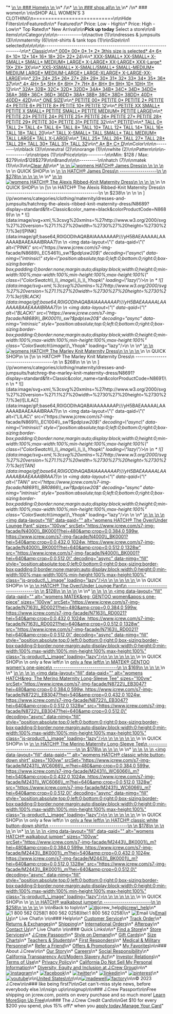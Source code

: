 "*   [\n    \n    ### Home\n    \n    ](/)\n*   /\n*   [\n    \n    ### shop all\n    \n    ](/all)\n*   /\n*   ### women\n    \n\nSHOP ALL WOMEN'S 3 CLOTHING\n===========================\n\nHide Filters\n\nFeatured\n\n*   Featured\n*   Price: Low - High\n*   Price: High - Low\n*   Top Rated\n*   New Arrival\n\n**Pick up today** Select a store\n\n8 items\n\nCategory\n\n\n------------\n\n[](/all/womens/categories/clothing?sub-categories=womens-shopall-active&crawl=no&size=3)active (1)\n\n[](/all/womens/categories/clothing?sub-categories=womens-shopall-dresses-and-jumpsuits&crawl=no&size=3)dresses & jumpsuits (3)\n\n[](/all/womens/categories/clothing?sub-categories=womens-shopall-maternity&crawl=no&size=3)maternity (6)\n\n[](/all/womens/categories/clothing?sub-categories=womens-shopall-t-shirtsAndTanktops&crawl=no&size=3)t-shirts & tank tops (1)\n\nSize\n\n1 selected[](/all/womens/categories/clothing?crawl=no)\n\n\n\n\n------------------------------------------------------------------\n\n[*   Classic](/all/womens/categories/clothing?crawl=no&fit=Classic&size=3)\n\n[*   000](/all/womens/categories/clothing?crawl=no&size=000,3)[*   00](/all/womens/categories/clothing?crawl=no&size=00,3)[*   0](/all/womens/categories/clothing?crawl=no&size=0,3)[*   1](/all/womens/categories/clothing?crawl=no&size=1,3)[*   2](/all/womens/categories/clothing?crawl=no&size=2,3)[*   3this size is selected](/all/womens/categories/clothing?crawl=no)[*   4](/all/womens/categories/clothing?crawl=no&size=3,4)[*   6](/all/womens/categories/clothing?crawl=no&size=3,6)[*   8](/all/womens/categories/clothing?crawl=no&size=3,8)[*   10](/all/womens/categories/clothing?crawl=no&size=10,3)[*   12](/all/womens/categories/clothing?crawl=no&size=12,3)[*   14](/all/womens/categories/clothing?crawl=no&size=14,3)[*   16](/all/womens/categories/clothing?crawl=no&size=16,3)[*   18](/all/womens/categories/clothing?crawl=no&size=18,3)[*   20](/all/womens/categories/clothing?crawl=no&size=20,3)[*   22](/all/womens/categories/clothing?crawl=no&size=22,3)[*   24](/all/womens/categories/clothing?crawl=no&size=24,3)\n\n[*   XXX-SMALL](/all/womens/categories/clothing?crawl=no&size=3,XXX-SMALL)[*   XX-SMALL](/all/womens/categories/clothing?crawl=no&size=3,XX-SMALL)[*   X-SMALL](/all/womens/categories/clothing?crawl=no&size=3,X-SMALL)[*   SMALL](/all/womens/categories/clothing?crawl=no&size=3,SMALL)[*   MEDIUM](/all/womens/categories/clothing?crawl=no&size=3,MEDIUM)[*   LARGE](/all/womens/categories/clothing?crawl=no&size=3,LARGE)[*   X-LARGE](/all/womens/categories/clothing?crawl=no&size=3,X-LARGE)[*   XX-LARGE](/all/womens/categories/clothing?crawl=no&size=3,XX-LARGE)[*   XXX-Large](/all/womens/categories/clothing?crawl=no&size=3,XXXL)[*   1X](/all/womens/categories/clothing?crawl=no&size=1X,3)[*   2X](/all/womens/categories/clothing?crawl=no&size=2X,3)[*   3X](/all/womens/categories/clothing?crawl=no&size=3,3X)\n\n[*   XXS-XSMALL](/all/womens/categories/clothing?crawl=no&size=3,XXS-XSMALL)[*   X-SMALL/SMALL](/all/womens/categories/clothing?crawl=no&size=3,X-SMALL%2FSMALL)[*   SMALL-MEDIUM](/all/womens/categories/clothing?crawl=no&size=3,SMALL-MEDIUM)[*   MEDIUM LARGE](/all/womens/categories/clothing?crawl=no&size=3,MEDIUM%20LARGE)[*   MEDIUM-LARGE](/all/womens/categories/clothing?crawl=no&size=3,MEDIUM-LARGE)[*   LARGE-XLARGE](/all/womens/categories/clothing?crawl=no&size=3,LARGE-XLARGE)[*   X-LARGE-XX-LARGE](/all/womens/categories/clothing?crawl=no&size=3,X-LARGE-XX-LARGE)\n\n[*   23](/all/womens/categories/clothing?crawl=no&size=23,3)[*   24](/all/womens/categories/clothing?crawl=no&size=24G,3)[*   25](/all/womens/categories/clothing?crawl=no&size=25,3)[*   26](/all/womens/categories/clothing?crawl=no&size=26,3)[*   27](/all/womens/categories/clothing?crawl=no&size=27,3)[*   28](/all/womens/categories/clothing?crawl=no&size=28,3)[*   29](/all/womens/categories/clothing?crawl=no&size=29,3)[*   30](/all/womens/categories/clothing?crawl=no&size=3,30)[*   31](/all/womens/categories/clothing?crawl=no&size=3,31)[*   32](/all/womens/categories/clothing?crawl=no&size=3,32)[*   33](/all/womens/categories/clothing?crawl=no&size=3,33)[*   34](/all/womens/categories/clothing?crawl=no&size=3,34)[*   35](/all/womens/categories/clothing?crawl=no&size=3,35)[*   36](/all/womens/categories/clothing?crawl=no&size=3,36)[*   37](/all/womens/categories/clothing?crawl=no&size=3,37)\n\n[*   4](/all/womens/categories/clothing?crawl=no&size=3,4%20MEDIUM)[*   4H](/all/womens/categories/clothing?crawl=no&size=3,4H%20MEDIUM)[*   5](/all/womens/categories/clothing?crawl=no&size=3,5%20MEDIUM)[*   5H](/all/womens/categories/clothing?crawl=no&size=3,5H%20MEDIUM)[*   6](/all/womens/categories/clothing?crawl=no&size=3,6%20MEDIUM)[*   6H](/all/womens/categories/clothing?crawl=no&size=3,6H%20MEDIUM)[*   7](/all/womens/categories/clothing?crawl=no&size=3,7%20MEDIUM)[*   7H](/all/womens/categories/clothing?crawl=no&size=3,7H%20MEDIUM)[*   8](/all/womens/categories/clothing?crawl=no&size=3,8%20MEDIUM)[*   8H](/all/womens/categories/clothing?crawl=no&size=3,8H%20MEDIUM)[*   9](/all/womens/categories/clothing?crawl=no&size=3,9%20MEDIUM)[*   9H](/all/womens/categories/clothing?crawl=no&size=3,9H%20MEDIUM)[*   10](/all/womens/categories/clothing?crawl=no&size=10%20MEDIUM,3)[*   10H](/all/womens/categories/clothing?crawl=no&size=10H%20MEDIUM,3)[*   11](/all/womens/categories/clothing?crawl=no&size=11%20MEDIUM,3)[*   12](/all/womens/categories/clothing?crawl=no&size=12%20MEDIUM,3)\n\n[*   32A](/all/womens/categories/clothing?crawl=no&size=3,32A)[*   32B](/all/womens/categories/clothing?crawl=no&size=3,32B)[*   32C](/all/womens/categories/clothing?crawl=no&size=3,32C)[*   32D](/all/womens/categories/clothing?crawl=no&size=3,32D)[*   32DD](/all/womens/categories/clothing?crawl=no&size=3,32DD)[*   34A](/all/womens/categories/clothing?crawl=no&size=3,34A)[*   34B](/all/womens/categories/clothing?crawl=no&size=3,34B)[*   34C](/all/womens/categories/clothing?crawl=no&size=3,34C)[*   34D](/all/womens/categories/clothing?crawl=no&size=3,34D)[*   34DD](/all/womens/categories/clothing?crawl=no&size=3,34DD)[*   36A](/all/womens/categories/clothing?crawl=no&size=3,36A)[*   36B](/all/womens/categories/clothing?crawl=no&size=3,36B)[*   36C](/all/womens/categories/clothing?crawl=no&size=3,36C)[*   36D](/all/womens/categories/clothing?crawl=no&size=3,36D)[*   36DD](/all/womens/categories/clothing?crawl=no&size=3,36DD)[*   38A](/all/womens/categories/clothing?crawl=no&size=3,38A)[*   38B](/all/womens/categories/clothing?crawl=no&size=3,38B)[*   38C](/all/womens/categories/clothing?crawl=no&size=3,38C)[*   38D](/all/womens/categories/clothing?crawl=no&size=3,38D)[*   38DD](/all/womens/categories/clothing?crawl=no&size=3,38DD)[*   40D](/all/womens/categories/clothing?crawl=no&size=3,40D)[*   40DD](/all/womens/categories/clothing?crawl=no&size=3,40DD)[*   42D](/all/womens/categories/clothing?crawl=no&size=3,42D)\n\n[*   ONE SIZE](/all/womens/categories/clothing?crawl=no&size=3,ONE%20SIZE)\n\n[*   PETITE 00](/all/womens/categories/clothing?crawl=no&size=3,PETITE%2000)[*   PETITE 0](/all/womens/categories/clothing?crawl=no&size=3,PETITE%200)[*   PETITE 2](/all/womens/categories/clothing?crawl=no&size=3,PETITE%202)[*   PETITE 4](/all/womens/categories/clothing?crawl=no&size=3,PETITE%204)[*   PETITE 6](/all/womens/categories/clothing?crawl=no&size=3,PETITE%206)[*   PETITE 8](/all/womens/categories/clothing?crawl=no&size=3,PETITE%208)[*   PETITE 10](/all/womens/categories/clothing?crawl=no&size=3,PETITE%2010)[*   PETITE 12](/all/womens/categories/clothing?crawl=no&size=3,PETITE%2012)\n\n[*   PETITE XX SMALL](/all/womens/categories/clothing?crawl=no&size=3,PETITE%20XX%20SMALL)[*   PETITE X SMALL](/all/womens/categories/clothing?crawl=no&size=3,PETITE%20X%20SMALL)[*   PETITE SMALL](/all/womens/categories/clothing?crawl=no&size=3,PETITE%20SMALL)[*   PETITE MEDIUM](/all/womens/categories/clothing?crawl=no&size=3,PETITE%20MEDIUM)[*   PETITE LARGE](/all/womens/categories/clothing?crawl=no&size=3,PETITE%20LARGE)\n\n[*   PETITE 23](/all/womens/categories/clothing?crawl=no&size=3,PETITE%2023)[*   PETITE 24](/all/womens/categories/clothing?crawl=no&size=3,PETITE%2024)[*   PETITE 25](/all/womens/categories/clothing?crawl=no&size=3,PETITE%2025)[*   PETITE 26](/all/womens/categories/clothing?crawl=no&size=3,PETITE%2026)[*   PETITE 27](/all/womens/categories/clothing?crawl=no&size=3,PETITE%2027)[*   PETITE 28](/all/womens/categories/clothing?crawl=no&size=3,PETITE%2028)[*   PETITE 29](/all/womens/categories/clothing?crawl=no&size=3,PETITE%2029)[*   PETITE 30](/all/womens/categories/clothing?crawl=no&size=3,PETITE%2030)[*   PETITE 31](/all/womens/categories/clothing?crawl=no&size=3,PETITE%2031)[*   PETITE 32](/all/womens/categories/clothing?crawl=no&size=3,PETITE%2032)\n\n[*   PETITE](/all/womens/categories/clothing?crawl=no&size=3,PETITE)\n\n[*   TALL 0](/all/womens/categories/clothing?crawl=no&size=3,TALL%20SIZE%200)[*   TALL 2](/all/womens/categories/clothing?crawl=no&size=3,TALL%202)[*   TALL 4](/all/womens/categories/clothing?crawl=no&size=3,TALL%204)[*   TALL 6](/all/womens/categories/clothing?crawl=no&size=3,TALL%206)[*   TALL 8](/all/womens/categories/clothing?crawl=no&size=3,TALL%208)[*   TALL 10](/all/womens/categories/clothing?crawl=no&size=3,TALL%2010)[*   TALL 12](/all/womens/categories/clothing?crawl=no&size=3,TALL%2012)[*   TALL 14](/all/womens/categories/clothing?crawl=no&size=3,TALL%2014)[*   TALL 16](/all/womens/categories/clothing?crawl=no&size=3,TALL%2016)[*   TALL 18](/all/womens/categories/clothing?crawl=no&size=3,TALL%2018)[*   TALL 20](/all/womens/categories/clothing?crawl=no&size=3,TALL%2020)\n\n[*   TALL X-SMALL](/all/womens/categories/clothing?crawl=no&size=3,TALL%20X-SMALL)[*   TALL SMALL](/all/womens/categories/clothing?crawl=no&size=3,TALL%20SMALL)[*   TALL MEDIUM](/all/womens/categories/clothing?crawl=no&size=3,TALL%20MEDIUM)[*   TALL LARGE](/all/womens/categories/clothing?crawl=no&size=3,TALL%20LARGE)[*   TALL X-LARGE](/all/womens/categories/clothing?crawl=no&size=3,TALL%20X-LARGE)\n\n[*   TALL 25](/all/womens/categories/clothing?crawl=no&size=3,TALL%2025)[*   TALL 26](/all/womens/categories/clothing?crawl=no&size=3,TALL%2026)[*   TALL 27](/all/womens/categories/clothing?crawl=no&size=3,TALL%2027)[*   TALL 28](/all/womens/categories/clothing?crawl=no&size=3,TALL%2028)[*   TALL 29](/all/womens/categories/clothing?crawl=no&size=3,TALL%2029)[*   TALL 30](/all/womens/categories/clothing?crawl=no&size=3,TALL%2030)[*   TALL 31](/all/womens/categories/clothing?crawl=no&size=3,TALL%2031)[*   TALL 32](/all/womens/categories/clothing?crawl=no&size=3,TALL%2032)\n\n[*   A](/all/womens/categories/clothing?crawl=no&size=3,A)[*   B](/all/womens/categories/clothing?crawl=no&size=3,B)[*   C](/all/womens/categories/clothing?crawl=no&size=3,C)[*   D](/all/womens/categories/clothing?crawl=no&size=3,D)\n\nColor\n\n\n---------\n\n[](/all/womens/categories/clothing?crawl=no&l_color=root-black&size=3)black (3)\n\n[](/all/womens/categories/clothing?crawl=no&l_color=root-neutral&size=3)neutral (2)\n\n[](/all/womens/categories/clothing?crawl=no&l_color=root-orange&size=3)orange (1)\n\n[](/all/womens/categories/clothing?crawl=no&l_color=root-white&size=3)white (2)\n\nPattern\n\n\n-----------\n\n[](/all/womens/categories/clothing?crawl=no&l_pattern=root-stripes&size=3)stripes (1)\n\nPrice\n\n\n---------\n\nMin: $128 / Max: $279\n\n$128$279\n\nBrand\n\n\n---------\n\n[](/all/womens/categories/clothing?brand=HATCH&crawl=no&size=3)hatch (7)\n\n[](/all/womens/categories/clothing?brand=MATEK&crawl=no&size=3)matek (1)\n\n3[](/all/womens/categories/clothing?crawl=no)\n\n[Clear All](/all/womens/categories/clothing?crawl=no)\n\n*   [\n    \n    ![womens HATCH® James Dress](https://www.jcrew.com/s7-img-facade/M7728_BK0001?hei=640&crop=0,0,512,0)\n    \n    \n    \n    ](/p/womens/categories/clothing/dresses-and-jumpsuits/hatch-james-dress/M7728?display=standard&fit=Classic&color_name=black&colorProductCode=M7728)\n    \n    QUICK SHOP\n    \n    [\n    \n    HATCH® James Dress\n    ------------------\n    \n    $278\n    \n    \n    \n    ](/p/womens/categories/clothing/dresses-and-jumpsuits/hatch-james-dress/M7728?display=standard&fit=Classic&color_name=black&colorProductCode=M7728)\n    \n*   [\n    \n    ![womens HATCH&reg; The Alexis Ribbed-Knit Maternity Dress](https://www.jcrew.com/s7-img-facade/N8689_BK0001?hei=640&crop=0,0,512,0)\n    \n    \n    \n    ](/p/womens/categories/clothing/maternity/dresses-and-jumpsuits/hatchreg-the-alexis-ribbed-knit-maternity-dress/N8689?display=standard&fit=Classic&color_name=black&colorProductCode=N8689)\n    \n    QUICK SHOP\n    \n    [\n    \n    HATCH® The Alexis Ribbed-Knit Maternity Dress\n    ---------------------------------------------\n    \n    $238\n    \n    \n    \n    ](/p/womens/categories/clothing/maternity/dresses-and-jumpsuits/hatchreg-the-alexis-ribbed-knit-maternity-dress/N8689?display=standard&fit=Classic&color_name=black&colorProductCode=N8689)\n    \n    *   ![](data:image/svg+xml,%3csvg%20xmlns=%27http://www.w3.org/2000/svg%27%20version=%271.1%27%20width=%2730%27%20height=%2730%27/%3e)![PINK](data:image/gif;base64,R0lGODlhAQABAIAAAAAAAP///yH5BAEAAAAALAAAAAABAAEAAAIBRAA7)\n        \n        <img data-layout=\"\" data-qaid=\"\" alt=\"PINK\" src=\"https://www.jcrew.com/s7-img-facade/N8689\\_EC5461\\_sw?$pdp\\_sw20$\" decoding=\"async\" data-nimg=\"intrinsic\" style=\"position:absolute;top:0;left:0;bottom:0;right:0;box-sizing:border-box;padding:0;border:none;margin:auto;display:block;width:0;height:0;min-width:100%;max-width:100%;min-height:100%;max-height:100%\" class=\"ColorSwatch\\_\\_image\\_\\_\\_Yhopk\" loading=\"lazy\"/>\n        \n    *   ![](data:image/svg+xml,%3csvg%20xmlns=%27http://www.w3.org/2000/svg%27%20version=%271.1%27%20width=%2730%27%20height=%2730%27/%3e)![BLACK](data:image/gif;base64,R0lGODlhAQABAIAAAAAAAP///yH5BAEAAAAALAAAAAABAAEAAAIBRAA7)\n        \n        <img data-layout=\"\" data-qaid=\"\" alt=\"BLACK\" src=\"https://www.jcrew.com/s7-img-facade/N8689\\_BK0001\\_sw?$pdp\\_sw20$\" decoding=\"async\" data-nimg=\"intrinsic\" style=\"position:absolute;top:0;left:0;bottom:0;right:0;box-sizing:border-box;padding:0;border:none;margin:auto;display:block;width:0;height:0;min-width:100%;max-width:100%;min-height:100%;max-height:100%\" class=\"ColorSwatch\\_\\_image\\_\\_\\_Yhopk\" loading=\"lazy\"/>\n        \n    \n*   [\n    \n    ![womens HATCH&reg; The Marley Knit Maternity Dress](https://www.jcrew.com/s7-img-facade/N8691_BR0866?hei=640&crop=0,0,512,0)\n    \n    \n    \n    ](/p/womens/categories/clothing/maternity/dresses-and-jumpsuits/hatchreg-the-marley-knit-maternity-dress/N8691?display=standard&fit=Classic&color_name=tan&colorProductCode=N8691)\n    \n    QUICK SHOP\n    \n    [\n    \n    HATCH® The Marley Knit Maternity Dress\n    --------------------------------------\n    \n    $268\n    \n    \n    \n    ](/p/womens/categories/clothing/maternity/dresses-and-jumpsuits/hatchreg-the-marley-knit-maternity-dress/N8691?display=standard&fit=Classic&color_name=tan&colorProductCode=N8691)\n    \n    *   ![](data:image/svg+xml,%3csvg%20xmlns=%27http://www.w3.org/2000/svg%27%20version=%271.1%27%20width=%2730%27%20height=%2730%27/%3e)![LILAC](data:image/gif;base64,R0lGODlhAQABAIAAAAAAAP///yH5BAEAAAAALAAAAAABAAEAAAIBRAA7)\n        \n        <img data-layout=\"\" data-qaid=\"\" alt=\"LILAC\" src=\"https://www.jcrew.com/s7-img-facade/N8691\\_EC1004\\_sw?$pdp\\_sw20$\" decoding=\"async\" data-nimg=\"intrinsic\" style=\"position:absolute;top:0;left:0;bottom:0;right:0;box-sizing:border-box;padding:0;border:none;margin:auto;display:block;width:0;height:0;min-width:100%;max-width:100%;min-height:100%;max-height:100%\" class=\"ColorSwatch\\_\\_image\\_\\_\\_Yhopk\" loading=\"lazy\"/>\n        \n    *   ![](data:image/svg+xml,%3csvg%20xmlns=%27http://www.w3.org/2000/svg%27%20version=%271.1%27%20width=%2730%27%20height=%2730%27/%3e)![TAN](data:image/gif;base64,R0lGODlhAQABAIAAAAAAAP///yH5BAEAAAAALAAAAAABAAEAAAIBRAA7)\n        \n        <img data-layout=\"\" data-qaid=\"\" alt=\"TAN\" src=\"https://www.jcrew.com/s7-img-facade/N8691\\_BR0866\\_sw?$pdp\\_sw20$\" decoding=\"async\" data-nimg=\"intrinsic\" style=\"position:absolute;top:0;left:0;bottom:0;right:0;box-sizing:border-box;padding:0;border:none;margin:auto;display:block;width:0;height:0;min-width:100%;max-width:100%;min-height:100%;max-height:100%\" class=\"ColorSwatch\\_\\_image\\_\\_\\_Yhopk\" loading=\"lazy\"/>\n        \n    \n*   [\n    \n    ![womens HATCH® The Over/Under Lounge Pant](data:image/gif;base64,R0lGODlhAQABAIAAAAAAAP///yH5BAEAAAAALAAAAAABAAEAAAIBRAA7)\n    \n    <img data-layout=\"fill\" data-qaid=\"\" alt=\"womens HATCH® The Over/Under Lounge Pant\" sizes=\"100vw\" srcSet=\"https://www.jcrew.com/s7-img-facade/N4000\\_BK0001?hei=480&amp;crop=0,0,384,0 599w, https://www.jcrew.com/s7-img-facade/N4000\\_BK0001?hei=540&amp;crop=0,0,432,0 1024w, https://www.jcrew.com/s7-img-facade/N4000\\_BK0001?hei=640&amp;crop=0,0,512,0 1328w\" src=\"https://www.jcrew.com/s7-img-facade/N4000\\_BK0001?hei=640&amp;crop=0,0,512,0\" decoding=\"async\" data-nimg=\"fill\" style=\"position:absolute;top:0;left:0;bottom:0;right:0;box-sizing:border-box;padding:0;border:none;margin:auto;display:block;width:0;height:0;min-width:100%;max-width:100%;min-height:100%;max-height:100%\" class=\"js-product\\_\\_image\" loading=\"lazy\"/>\n    \n    \n    \n    \n    \n    ](/p/womens/categories/clothing/maternity/pants/hatch-the-overunder-lounge-pant/N4000?display=standard&fit=Classic&color_name=black&colorProductCode=N4000)\n    \n    QUICK SHOP\n    \n    [\n    \n    HATCH® The Over/Under Lounge Pant\n    ---------------------------------\n    \n    $128\n    \n    \n    \n    ](/p/womens/categories/clothing/maternity/pants/hatch-the-overunder-lounge-pant/N4000?display=standard&fit=Classic&color_name=black&colorProductCode=N4000)\n    \n*   [\n    \n    ![womens MATEK&reg; GENTOO women&apos;s one-piece](data:image/gif;base64,R0lGODlhAQABAIAAAAAAAP///yH5BAEAAAAALAAAAAABAAEAAAIBRAA7)\n    \n    <img data-layout=\"fill\" data-qaid=\"\" alt=\"womens MATEK&amp;reg; GENTOO women&amp;apos;s one-piece\" sizes=\"100vw\" srcSet=\"https://www.jcrew.com/s7-img-facade/N7163\\_RD0021?hei=480&amp;crop=0,0,384,0 599w, https://www.jcrew.com/s7-img-facade/N7163\\_RD0021?hei=540&amp;crop=0,0,432,0 1024w, https://www.jcrew.com/s7-img-facade/N7163\\_RD0021?hei=640&amp;crop=0,0,512,0 1328w\" src=\"https://www.jcrew.com/s7-img-facade/N7163\\_RD0021?hei=640&amp;crop=0,0,512,0\" decoding=\"async\" data-nimg=\"fill\" style=\"position:absolute;top:0;left:0;bottom:0;right:0;box-sizing:border-box;padding:0;border:none;margin:auto;display:block;width:0;height:0;min-width:100%;max-width:100%;min-height:100%;max-height:100%\" class=\"js-product\\_\\_image\" loading=\"lazy\"/>\n    \n    \n    \n    \n    \n    ](/p/womens/categories/clothing/active/one-pieces/matekreg-gentoo-womenaposs-one-piece/N7163?display=standard&fit=Classic&color_name=red&colorProductCode=N7163)\n    \n    QUICK SHOP\n    \n    only a few left\n    \n    [only a few left\n    \n    MATEK® GENTOO women's one-piece\n    -------------------------------\n    \n    $169\n    \n    \n    \n    ](/p/womens/categories/clothing/active/one-pieces/matekreg-gentoo-womenaposs-one-piece/N7163?display=standard&fit=Classic&color_name=red&colorProductCode=N7163)\n    \n*   [\n    \n    ![womens HATCH&reg; The Merino Maternity Long-Sleeve Tee](data:image/gif;base64,R0lGODlhAQABAIAAAAAAAP///yH5BAEAAAAALAAAAAABAAEAAAIBRAA7)\n    \n    <img data-layout=\"fill\" data-qaid=\"\" alt=\"womens HATCH&amp;reg; The Merino Maternity Long-Sleeve Tee\" sizes=\"100vw\" srcSet=\"https://www.jcrew.com/s7-img-facade/N8722\\_EB3047?hei=480&amp;crop=0,0,384,0 599w, https://www.jcrew.com/s7-img-facade/N8722\\_EB3047?hei=540&amp;crop=0,0,432,0 1024w, https://www.jcrew.com/s7-img-facade/N8722\\_EB3047?hei=640&amp;crop=0,0,512,0 1328w\" src=\"https://www.jcrew.com/s7-img-facade/N8722\\_EB3047?hei=640&amp;crop=0,0,512,0\" decoding=\"async\" data-nimg=\"fill\" style=\"position:absolute;top:0;left:0;bottom:0;right:0;box-sizing:border-box;padding:0;border:none;margin:auto;display:block;width:0;height:0;min-width:100%;max-width:100%;min-height:100%;max-height:100%\" class=\"js-product\\_\\_image\" loading=\"lazy\"/>\n    \n    \n    \n    \n    \n    ](/p/womens/categories/clothing/maternity/t-shirts-and-tank-tops/hatchreg-the-merino-maternity-long-sleeve-tee/N8722?display=standard&fit=Classic&color_name=multicolor&colorProductCode=N8722)\n    \n    QUICK SHOP\n    \n    [\n    \n    HATCH® The Merino Maternity Long-Sleeve Tee\n    -------------------------------------------\n    \n    $178\n    \n    \n    \n    ](/p/womens/categories/clothing/maternity/t-shirts-and-tank-tops/hatchreg-the-merino-maternity-long-sleeve-tee/N8722?display=standard&fit=Classic&color_name=multicolor&colorProductCode=N8722)\n    \n*   [\n    \n    ![womens HATCH® classic white button-down shirt](data:image/gif;base64,R0lGODlhAQABAIAAAAAAAP///yH5BAEAAAAALAAAAAABAAEAAAIBRAA7)\n    \n    <img data-layout=\"fill\" data-qaid=\"\" alt=\"womens HATCH® classic white button-down shirt\" sizes=\"100vw\" srcSet=\"https://www.jcrew.com/s7-img-facade/M2431\\_WC6066\\_m?hei=480&amp;crop=0,0,384,0 599w, https://www.jcrew.com/s7-img-facade/M2431\\_WC6066\\_m?hei=540&amp;crop=0,0,432,0 1024w, https://www.jcrew.com/s7-img-facade/M2431\\_WC6066\\_m?hei=640&amp;crop=0,0,512,0 1328w\" src=\"https://www.jcrew.com/s7-img-facade/M2431\\_WC6066\\_m?hei=640&amp;crop=0,0,512,0\" decoding=\"async\" data-nimg=\"fill\" style=\"position:absolute;top:0;left:0;bottom:0;right:0;box-sizing:border-box;padding:0;border:none;margin:auto;display:block;width:0;height:0;min-width:100%;max-width:100%;min-height:100%;max-height:100%\" class=\"js-product\\_\\_image\" loading=\"lazy\"/>\n    \n    \n    \n    \n    \n    ](/p/womens/categories/clothing/maternity/t-shirts-and-tank-tops/hatch-classic-white-button-down-shirt/M2431?display=standard&fit=Classic&color_name=white&colorProductCode=M2431)\n    \n    QUICK SHOP\n    \n    only a few left\n    \n    [only a few left\n    \n    HATCH® classic white button-down shirt\n    --------------------------------------\n    \n    $178\n    \n    \n    \n    ](/p/womens/categories/clothing/maternity/t-shirts-and-tank-tops/hatch-classic-white-button-down-shirt/M2431?display=standard&fit=Classic&color_name=white&colorProductCode=M2431)\n    \n*   [\n    \n    ![womens HATCH® walkabout jumper](data:image/gif;base64,R0lGODlhAQABAIAAAAAAAP///yH5BAEAAAAALAAAAAABAAEAAAIBRAA7)\n    \n    <img data-layout=\"fill\" data-qaid=\"\" alt=\"womens HATCH® walkabout jumper\" sizes=\"100vw\" srcSet=\"https://www.jcrew.com/s7-img-facade/M2443\\_BK0001\\_m?hei=480&amp;crop=0,0,384,0 599w, https://www.jcrew.com/s7-img-facade/M2443\\_BK0001\\_m?hei=540&amp;crop=0,0,432,0 1024w, https://www.jcrew.com/s7-img-facade/M2443\\_BK0001\\_m?hei=640&amp;crop=0,0,512,0 1328w\" src=\"https://www.jcrew.com/s7-img-facade/M2443\\_BK0001\\_m?hei=640&amp;crop=0,0,512,0\" decoding=\"async\" data-nimg=\"fill\" style=\"position:absolute;top:0;left:0;bottom:0;right:0;box-sizing:border-box;padding:0;border:none;margin:auto;display:block;width:0;height:0;min-width:100%;max-width:100%;min-height:100%;max-height:100%\" class=\"js-product\\_\\_image\" loading=\"lazy\"/>\n    \n    \n    \n    \n    \n    ](/p/womens/categories/clothing/maternity/dresses-and-jumpsuits/hatch-walkabout-jumper/M2443?display=standard&fit=Classic&color_name=black&colorProductCode=M2443)\n    \n    QUICK SHOP\n    \n    [\n    \n    HATCH® walkabout jumper\n    -----------------------\n    \n    $258\n    \n    \n    \n    ](/p/womens/categories/clothing/maternity/dresses-and-jumpsuits/hatch-walkabout-jumper/M2443?display=standard&fit=Classic&color_name=black&colorProductCode=M2443)\n    \n\nBack to top\n\n*   ![@jcrew_help](/next-static/images/sidecar-modules/footer/twitter-2.svg)[@jcrew\\_help](https://twitter.com/jcrew_help)\n*   ![1 800 562 0258](/next-static/images/sidecar-modules/footer/phone-2.svg)[1 800 562 0258](tel:1 800 562 0258)\n*   ![Email Us](/next-static/images/sidecar-modules/footer/email.svg)[Email Us](mailto:help@jcrew.com)\n*   Live Chat\n    \n\n### Help\n\n*   [Customer Service](/help/customer-service)\n*   [Track Order](/help/order-status)\n*   [Returns & Exchanges](/help/returns-exchanges)\n*   [Shipping](/help/shipping-handling)\n*   [International Orders](/help/international-orders)\n*   [Afterpay](/afterpay-faq)\n*   [Contact Us](/help/contact-us)\n*   Live Chat\n    \n\n### Quick Links\n\n*   [Find a Store](https://stores.jcrew.com/search)\n*   [Store Services](/s/store-services)\n*   [J.Crew Passport](/s/rewards)\n*   [Style on Demand](/s/style-on-demand)\n*   [Gift Cards](/help/gift-card)\n*   [Size Charts](/r/size-charts)\n*   [Teachers & Students](/s/teacher-student-discount)\n*   [First Responders](/s/military-medical-first-responder-discount)\n*   [Medical & Military Personnel](/s/military-medical-first-responder-discount)\n*   [Refer a Friend](/share)\n*   [Offers & Promotions](/best-deals)\n*   [My Favorites](/favorites)\n\n### About J.Crew\n\n*   [Our Story](/s/aboutus)\n*   [Careers](https://jobs.jcrew.com)\n*   [Social Responsibility](/s/corporate-responsibility)\n*   [California Transparency Act/Modern Slavery Act](/s/CSR-california-transparency-act)\n*   [Investor Relations](https://investors.jcrew.com)\n*   [Terms of Use](/help/terms-of-use)\n*   [Privacy Policy](/help/privacy-policy)\n*   [California Do Not Sell My Personal Information](https://jcrew.clarip.com/dsr/create?brand=jcrew&type=3)\n*   [Diversity, Equity and Inclusion at J.Crew Group](/s/diversity-equity-inclusion)\n\n*   [![instagram](/next-static/images/sidecar-modules/footer/instagram-2.svg)](http://instagram.com/jcrew)\n*   [![facebook](/next-static/images/sidecar-modules/footer/facebook-2.svg)](https://www.facebook.com/jcrew)\n*   [![twitter](/next-static/images/sidecar-modules/footer/twitter-2.svg)](https://twitter.com/jcrew)\n*   [![linkedin](/next-static/images/sidecar-modules/footer/linkedin.svg)](https://www.linkedin.com/company/j-crew)\n*   [![pinterest](/next-static/images/sidecar-modules/footer/pinterest-2.svg)](http://pinterest.com/jcrew/)\n*   [![youtube](/next-static/images/sidecar-modules/footer/youtube-2.svg)](http://www.youtube.com/user/jcrewinsider)\n\n[United States\n\n](/r/context-chooser)\n\n[![madewell](/next-static/images/sidecar-modules/footer/madewell.svg)](https://www.madewell.com)[![factory](/next-static/images/sidecar-modules/navigation/jcrew-factory-logo-black.svg)](https://factory.jcrew.com)\n\n© 2023 J.Crew\n\n### like being first?\n\nGet can't-miss style news, before everybody else.\n\nsign up\n\nsignup\n\n### J.Crew Passport\n\nFree shipping on jcrew.com, points on every purchase and so much more! [Learn More](/s/rewards)[Sign Up Free](/?register=true)\n\n### The J.Crew Credit Card\n\nGet $10 for every $200 you spend, plus 15% off\\* when you [apply today.](/s/credit-card)[Manage Your Card](https://d.comenity.net/jcrew/)"